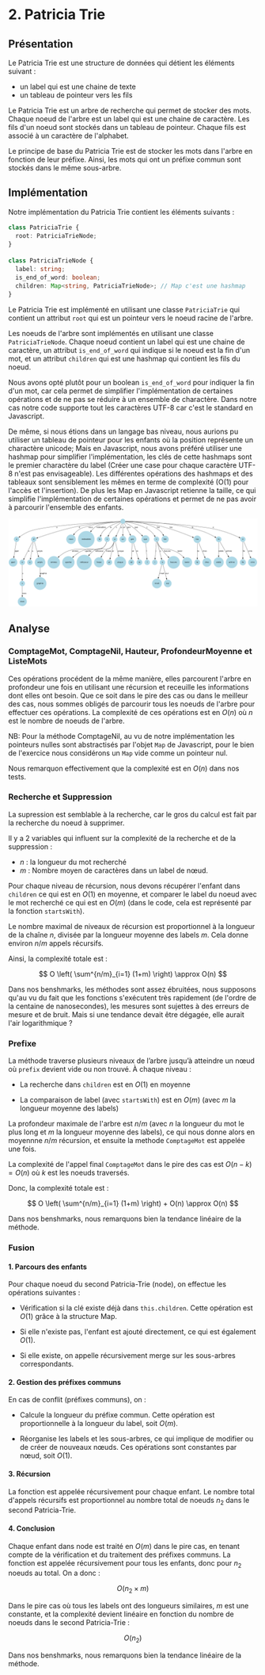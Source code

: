 # 2. Patricia Trie


## Présentation


Le Patricia Trie est une structure de données qui détient les éléments suivant :

- un label qui est une chaine de texte
- un tableau de pointeur vers les fils

Le Patricia Trie est un arbre de recherche qui permet de stocker des mots. Chaque noeud de l'arbre est un label qui est une chaine de caractère. Les fils d'un noeud sont stockés dans un tableau de pointeur. Chaque fils est associé à un caractère de l'alphabet.

Le principe de base du Patricia Trie est de stocker les mots dans l'arbre en fonction de leur préfixe. Ainsi, les mots qui ont un préfixe commun sont stockés dans le même sous-arbre.


## Implémentation


Notre implémentation du Patricia Trie contient les éléments suivants :

```typescript
class PatriciaTrie {
  root: PatriciaTrieNode;
}

class PatriciaTrieNode {
  label: string;
  is_end_of_word: boolean;
  children: Map<string, PatriciaTrieNode>; // Map c'est une hashmap
}
```

Le Patricia Trie est implémenté en utilisant une classe `PatriciaTrie` qui contient un attribut `root` qui est un pointeur vers le noeud racine de l'arbre.

Les noeuds de l'arbre sont implémentés en utilisant une classe `PatriciaTrieNode`. Chaque noeud contient un label qui est une chaine de caractère, un attribut `is_end_of_word` qui indique si le noeud est la fin d'un mot, et un attribut `children` qui est une hashmap qui contient les fils du noeud.

Nous avons opté plutôt pour un boolean `is_end_of_word` pour indiquer la fin d'un mot, car cela permet de simplifier l'implémentation de certaines opérations et de ne pas se réduire à un ensemble de charactère. Dans notre cas notre code supporte tout les caractères UTF-8 car c'est le standard en Javascript.

De même, si nous étions dans un langage bas niveau, nous aurions pu utiliser un tableau de pointeur pour les enfants où la position représente un charactère unicode; Mais en Javascript, nous avons préféré utiliser une hashmap pour simplifier l'implémentation, les clés de cette hashmaps sont le premier charactère du label (Créer une case pour chaque caractère UTF-8 n'est pas envisageable). Les différentes opérations des hashmaps et des tableaux sont sensiblement les mêmes en terme de complexité (O(1) pour l'accès et l'insertion). De plus les Map en Javascript retienne la taille, ce qui simplifie l'implémentation de certaines opérations et permet de ne pas avoir à parcourir l'ensemble des enfants.


![Arbre représentant l'exemple de base avec un Patricia Trie](./imgs/exemple_base_patricia_trie.png)


## Analyse


### ComptageMot, ComptageNil, Hauteur, ProfondeurMoyenne et ListeMots

Ces opérations procédent de la même manière, elles parcourent l'arbre en profondeur une fois en utilisant une récursion et receuille les informations dont elles ont besoin. 
Que ce soit dans le pire des cas ou dans le meilleur des cas, nous sommes obligés de parcourir tous les noeuds de l'arbre pour effectuer ces opérations. 
La complexité de ces opérations est en $O(n)$ où $n$ est le nombre de noeuds de l'arbre.

NB: Pour la méthode ComptageNil, au vu de notre implémentation les pointeurs nulles sont abstractisés par l'objet `Map` de Javascript, pour le bien de l'exercice nous considérons un `Map` vide comme un pointeur nul.

Nous remarquon effectivement que la complexité est en $O(n)$ dans nos tests.


### Recherche et Suppression


La supression est semblable à la recherche, car le gros du calcul est fait par la recherche du noeud à supprimer.

Il y a 2 variables qui influent sur la complexité de la recherche et de la suppression :

- $n$ : la longueur du mot recherché
- $m$ : Nombre moyen de caractères dans un label de nœud.

Pour chaque niveau de récursion, nous devons récupérer l'enfant dans `children` ce qui est en $O(1)$ en moyenne, et comparer le label du noeud avec le mot recherché ce qui est en $O(m)$ (dans le code, cela est représenté par la fonction `startsWith`). 

Le nombre maximal de niveaux de récursion est proportionnel à la longueur de la chaîne $n$, divisée par la longueur moyenne des labels $m$. Cela donne environ $n/m$ appels récursifs.

Ainsi, la complexité totale est : 

$$ O \left( \sum^{n/m}_{i=1} (1+m) \right) \approx O(n) $$

Dans nos benshmarks, les méthodes sont assez ébruitées, nous supposons qu'au vu du fait que les fonctions s'exécutent très rapidement (de l'ordre de la centaine de nanosecondes), les mesures sont sujettes à des erreurs de mesure et de bruit. Mais si une tendance devait être dégagée, elle aurait l'air logarithmique ?


### Prefixe


La méthode traverse plusieurs niveaux de l’arbre jusqu’à atteindre un nœud où `prefix` devient vide ou non trouvé. À chaque niveau :

- La recherche dans `children` est en $O(1)$ en moyenne

- La comparaison de label (avec `startsWith`) est en $O(m)$ (avec $m$ la longueur moyenne des labels)

La profondeur maximale de l'arbre est $n/m$ (avec $n$ la longueur du mot le plus long et $m$ la longueur moyenne des labels), ce qui nous donne alors en moyennne $n/m$ récursion, et ensuite la methode `ComptageMot` est appelée une fois.

La complexité de l'appel final `ComptageMot` dans le pire des cas est $O(n-k) = O(n)$ où $k$ est les noeuds traversés.

Donc, la complexité totale est :

$$ O \left( \sum^{n/m}_{i=1} (1+m) \right) + O(n) \approx O(n) $$

Dans nos benshmarks, nous remarquons bien la tendance linéaire de la méthode.


### Fusion


#### 1. Parcours des enfants


Pour chaque noeud du second Patricia-Trie (node), on effectue les opérations suivantes :

- Vérification si la clé existe déjà dans `this.children`. Cette opération est $O(1)$ grâce à la structure Map.

- Si elle n'existe pas, l'enfant est ajouté directement, ce qui est également $O(1)$.

- Si elle existe, on appelle récursivement merge sur les sous-arbres correspondants.


#### 2. Gestion des préfixes communs


En cas de conflit (préfixes communs), on :

- Calcule la longueur du préfixe commun. Cette opération est proportionnelle à la longueur du label, soit $O(m)$.

- Réorganise les labels et les sous-arbres, ce qui implique de modifier ou de créer de nouveaux nœuds. Ces opérations sont constantes par nœud, soit $O(1)$.


#### 3. Récursion


La fonction est appelée récursivement pour chaque enfant. Le nombre total d'appels récursifs est proportionnel au nombre total de noeuds $n_2$ dans le second Patricia-Trie.


#### 4. Conclusion


Chaque enfant dans node est traité en $O(m)$ dans le pire cas, en tenant compte de la vérification et du traitement des préfixes communs. La fonction est appelée récursivement pour tous les enfants, donc pour $n_2$ noeuds au total. On a donc :

$$ O \left( n_2 \times m \right) $$

Dans le pire cas où tous les labels ont des longueurs similaires, $m$ est une constante, et la complexité devient linéaire en fonction du nombre de noeuds dans le second Patricia-Trie :

$$ O(n_2) $$

Dans nos benshmarks, nous remarquons bien la tendance linéaire de la méthode.
